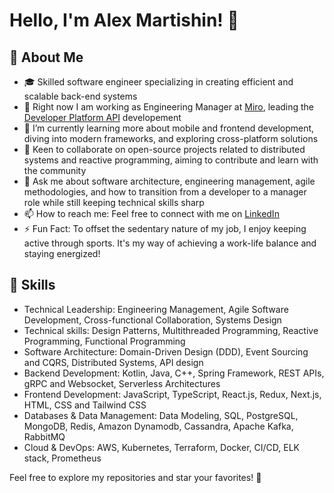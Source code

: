 # Hello, I'm Alex Martishin! 👋

## 🚀 About Me
- 🎓 Skilled software engineer specializing in creating efficient and scalable back-end systems
- 🔭 Right now I am working as Engineering Manager at [Miro](https://miro.com/), leading the [Developer Platform API](https://developers.miro.com/reference/api-reference) developement
- 📖 I’m currently learning more about mobile and frontend development, diving into modern frameworks, and exploring cross-platform solutions
- 👯 Keen to collaborate on open-source projects related to distributed systems and reactive programming, aiming to contribute and learn with the community
- 💬 Ask me about software architecture, engineering management, agile methodologies, and how to transition from a developer to a manager role while still keeping technical skills sharp
- 📫 How to reach me: Feel free to connect with me on [LinkedIn](https://www.linkedin.com/in/asmartishin)
- ⚡ Fun Fact: To offset the sedentary nature of my job, I enjoy keeping active through sports. It's my way of achieving a work-life balance and staying energized!

## 🔧 Skills
- Technical Leadership: Engineering Management, Agile Software Development, Cross-functional Collaboration, Systems Design
- Technical skills: Design Patterns, Multithreaded Programming, Reactive Programming, Functional Programming
- Software Architecture:  Domain-Driven Design (DDD), Event Sourcing and CQRS, Distributed Systems, API design
- Backend Development: Kotlin, Java, C++, Spring Framework, REST APIs, gRPC and Websocket, Serverless Architectures
- Frontend Development: JavaScript, TypeScript, React.js, Redux, Next.js, HTML, CSS and Tailwind CSS 
- Databases & Data Management: Data Modeling, SQL, PostgreSQL, MongoDB, Redis, Amazon Dynamodb, Cassandra, Apache Kafka, RabbitMQ
- Cloud & DevOps: AWS, Kubernetes, Terraform, Docker, CI/CD, ELK stack, Prometheus

Feel free to explore my repositories and star your favorites! 🌟


<!--
**ttymonkey/ttymonkey** is a ✨ _special_ ✨ repository because its `README.md` (this file) appears on your GitHub profile.

Here are some ideas to get you started:

- 🔭 I’m currently working on ...
- 🌱 I’m currently learning ...
- 👯 I’m looking to collaborate on ...
- 🤔 I’m looking for help with ...
- 💬 Ask me about ...
- 📫 How to reach me: ...
- 😄 Pronouns: ...
- ⚡ Fun fact: ...
-->
